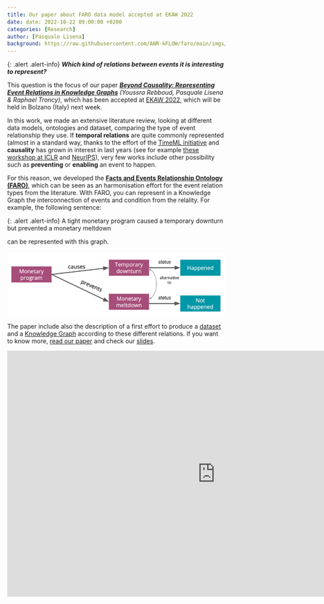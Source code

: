 ```yaml
---
title: Our paper about FARO data model accepted at EKAW 2022
date: date: 2022-10-22 09:00:00 +0200
categories: [Research]
author: [Pasquale Lisena]
background: https://raw.githubusercontent.com/ANR-kFLOW/faro/main/imgs/example-monetary.png
---
```


{: .alert .alert-info}
***Which kind of relations between events it is interesting to represent?***

This question is the focus of our paper *[**Beyond Causality: Representing Event Relations in Knowledge Graphs**](https://doi.org/10.1007/978-3-031-17105-5_9) (Youssra Rebboud, Pasquale Lisena & Raphael Troncy)*, which has been accepted at [EKAW 2022](https://ekaw2022.inf.unibz.it/), which will be held in Bolzano (Italy) next week.

In this work, we made an extensive literature review, looking at different data models, ontologies and dataset, comparing the type of event relationship they use.
If **temporal relations** are quite commonly represented (almost in a standard way, thanks to the effort of the [TimeML initiative](http://timeml.org/site/publications/timeMLdocs/timeml_1.2.1.html) and **causality** has grown in interest in last years (see for example [these workshop at ICLR](https://objects-structure-causality.github.io/) and [NeurIPS](https://www.cml-4-impact.vanderschaar-lab.com/)), very few works include other possibility such as **preventing** or **enabling** an event to happen.

For this reason, we developed the [**Facts and Events Relationship Ontology (FARO)**](http://purl.org/faro/), which can be seen as an harmonisation effort for the event relation types from the literature.
With FARO, you can represent in a Knowledge Graph the interconnection of events and condition from the relality. For example, the following sentence:

{: .alert .alert-info}
A tight monetary program caused a temporary downturn but prevented a monetary meltdown

can be represented with this graph.

![Example](https://raw.githubusercontent.com/ANR-kFLOW/faro/main/imgs/example-monetary.png)

The paper include also the description of a first effort to produce a [dataset](https://github.com/ANR-kFLOW/EventRelationDataset) and a [Knowledge Graph](https://kflow.eurecom.fr/) according to these different relations.
If you want to know more, [read our paper](https://ekaw2022.inf.unibz.it/) and check our [slides](bit.ly/kflow-ekaw22).

<iframe src="https://docs.google.com/presentation/d/e/2PACX-1vRrdGT5567amJWYc-w5N1dROZzg6wAvl1ED9dE_saj3A6Xwisjc_T9rOFdc6pxxGWxm-Dzm5gGdnxOC/embed?start=false&loop=false&delayms=30000" frameborder="0" width="960" height="569" allowfullscreen="true" mozallowfullscreen="true" webkitallowfullscreen="true"></iframe>
